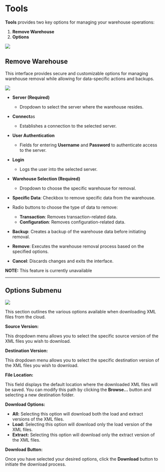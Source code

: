 # Tools
  **Tools** provides two key options for managing your warehouse operations:
  1. **Remove Warehouse**
  2. **Options**

  ![](./.attachments/tool.png)

## Remove Warehouse

This interface provides secure and customizable options for managing warehouse removal while allowing for data-specific actions and backups.


![](./.attachments/remove_warehouse.png)


  - **Server (Required)**
    - Dropdown to select the server where the warehouse resides.

  - **Connect**as
    - Establishes a connection to the selected server.

  - **User Authentication**
    - Fields for entering **Username** and **Password** to authenticate access to the server.

  - **Login**
    - Logs the user into the selected server.

  - **Warehouse Selection (Required)**
    - Dropdown to choose the specific warehouse for removal.

  - **Specific Data**: Checkbox to remove specific data from the warehouse.
  - Radio buttons to choose the type of data to remove:
    - **Transaction**: Removes transaction-related data.
    - **Configuration**: Removes configuration-related data.

  - **Backup**: Creates a backup of the warehouse data before initiating removal.
  - **Remove**: Executes the warehouse removal process based on the specified options.
  - **Cancel**: Discards changes and exits the interface.
 
   **NOTE:** This feature is currently unavailable 

  

  ---

## Options Submenu
![](./.attachments/option.png)

This section outlines the various options available when downloading XML files from the cloud.

**Source Version:**

This dropdown menu allows you to select the specific source version of the XML files you wish to download.

**Destination Version:**

This dropdown menu allows you to select the specific destination version of the XML files you wish to download.

**File Location:**

This field displays the default location where the downloaded XML files will be saved. You can modify this path by clicking the **Browse...** button and selecting a new destination folder.

**Download Options:**

* **All:** Selecting this option will download both the load and extract versions of the XML files.
* **Load:** Selecting this option will download only the load version of the XML files.
* **Extract:** Selecting this option will download only the extract version of the XML files.

**Download Button:**

Once you have selected your desired options, click the **Download** button to initiate the download process.
